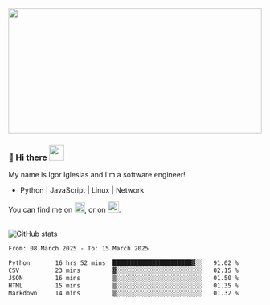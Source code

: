 <img src="https://c.tenor.com/KjVxfRrrncUAAAAd/matrix.gif" width="100%" height="250px">

### 🔭 Hi there <img src="https://raw.githubusercontent.com/MartinHeinz/MartinHeinz/master/wave.gif" width="30px">


My name is Igor Iglesias and I'm a software engineer!
<br>

<ul>
  <li>Python | JavaScript | Linux | Network </li>
</ul>
You can find me on <a href="https://twitter.com/IgorIglesias5"><img src="https://i.imgur.com/JLLlB5S.png" width="20px"></a>, or on <a href="https://www.linkedin.com/in/igor-iglesias-62478428/"><img src="https://i.imgur.com/PXyIkWx.png" width="22px"></a>.

<br>
<br>

![GitHub stats](https://github-readme-stats.vercel.app/api?username=igoiglesias&show_icons=true&count_private=true&theme=chartreuse-dark&hide_title=true)

<!--START_SECTION:waka-->

```txt
From: 08 March 2025 - To: 15 March 2025

Python       16 hrs 52 mins  ██████████████████████▓░░   91.02 %
CSV          23 mins         ▓░░░░░░░░░░░░░░░░░░░░░░░░   02.15 %
JSON         16 mins         ▒░░░░░░░░░░░░░░░░░░░░░░░░   01.50 %
HTML         15 mins         ▒░░░░░░░░░░░░░░░░░░░░░░░░   01.35 %
Markdown     14 mins         ▒░░░░░░░░░░░░░░░░░░░░░░░░   01.32 %
```

<!--END_SECTION:waka-->

